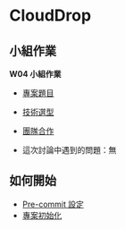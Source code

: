 # CloudDrop

## 小組作業

**W04 小組作業**

-   [專案題目](docs/planning/project.md)

-   [技術選型](docs/planning/technology_selection.md)

-   [團隊合作](docs/planning/teamwork.md)

-   這次討論中遇到的問題：無

## 如何開始

-   [Pre-commit 設定](docs/project_setup/pre-commit_setup.md)
-   [專案初始化](docs/project_setup/project_init.md)
